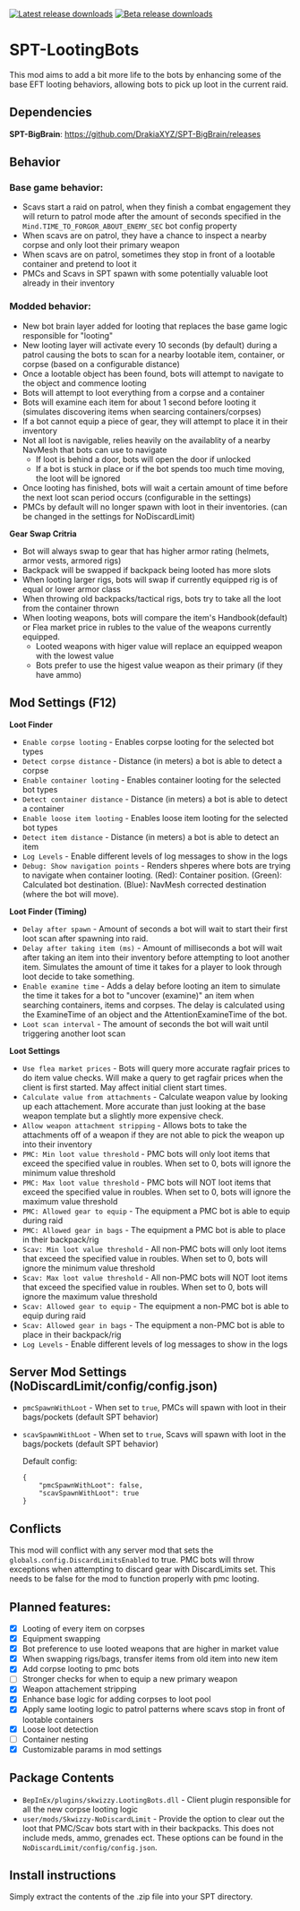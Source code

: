 [![Latest release downloads](https://img.shields.io/github/downloads/skwizzy/SPT-LootingBots/latest/total?label=dowloads%40latest)](https://github.com/Skwizzy/SPT-LootingBots/releases/tag/v1.1.5-aki-3.7.1)
[![Beta release downloads](https://img.shields.io/github/downloads/Skwizzy/SPT-LootingBots/v1.2.0-aki-3.7.6-beta/total)](https://github.com/Skwizzy/SPT-LootingBots/releases/tag/v1.2.0-aki-3.7.6-beta)


# SPT-LootingBots

This mod aims to add a bit more life to the bots by enhancing some of the base EFT looting behaviors, allowing bots to pick up loot in the current raid. 

## Dependencies
**SPT-BigBrain**: https://github.com/DrakiaXYZ/SPT-BigBrain/releases

## Behavior

### Base game behavior:
  - Scavs start a raid on patrol, when they finish a combat engagement they will return to patrol mode after the amount of seconds specified in the `Mind.TIME_TO_FORGOR_ABOUT_ENEMY_SEC` bot config property
  - When scavs are on patrol, they have a chance to inspect a nearby corpse and only loot their primary weapon
  - When scavs are on patrol, sometimes they stop in front of a lootable container and pretend to loot it
  - PMCs and Scavs in SPT spawn with some potentially valuable loot already in their inventory
  
### Modded behavior:
  - New bot brain layer added for looting that replaces the base game logic responsible for "looting"
  - New looting layer will activate every 10 seconds (by default) during a patrol causing the bots to scan for a nearby lootable item, container, or corpse (based on a configurable distance)
  - Once a lootable object has been found, bots will attempt to navigate to the object and commence looting
  - Bots will attempt to loot everything from a corpse and a container
  - Bots will examine each item for about 1 second before looting it (simulates discovering items when searcing containers/corpses)
  - If a bot cannot equip a piece of gear, they will attempt to place it in their inventory 
  - Not all loot is navigable, relies heavily on the availablity of a nearby NavMesh that bots can use to navigate
    - If loot is behind a door, bots will open the door if unlocked 
    - If a bot is stuck in place or if the bot spends too much time moving, the loot will be ignored
  - Once looting has finished, bots will wait a certain amount of time before the next loot scan period occurs (configurable in the settings)
  - PMCs by default will no longer spawn with loot in their inventories. (can be changed in the settings for NoDiscardLimit)

**Gear Swap Critria** 
- Bot will always swap to gear that has higher armor rating (helmets, armor vests, armored rigs)
- Backpack will be swapped if backpack being looted has more slots
- When looting larger rigs, bots will swap if currently equipped rig is of equal or lower armor class
- When throwing old backpacks/tactical rigs, bots try to take all the loot from the container thrown
- When looting weapons, bots will compare the item's Handbook(default) or Flea market price in rubles to the value of the weapons currently equipped. 
  - Looted weapons with higer value will replace an equipped weapon with the lowest value
  - Bots prefer to use the higest value weapon as their primary (if they have ammo)

## Mod Settings (F12)
**Loot Finder**
- `Enable corpse looting` - Enables corpse looting for the selected bot types
- `Detect corpse distance` - Distance (in meters) a bot is able to detect a corpse
- `Enable container looting` - Enables container looting for the selected bot types
- `Detect container distance` - Distance (in meters) a bot is able to detect a container
- `Enable loose item looting` - Enables loose item looting for the selected bot types
- `Detect item distance` - Distance (in meters) a bot is able to detect an item
- `Log Levels` - Enable different levels of log messages to show in the logs
- `Debug: Show navigation points` - Renders shperes where bots are trying to navigate when container looting. (Red): Container position. (Green): Calculated bot destination. (Blue): NavMesh corrected destination (where the bot will move).

**Loot Finder (Timing)**
- `Delay after spawn` - Amount of seconds a bot will wait to start their first loot scan after spawning into raid.
- `Delay after taking item (ms)` - Amount of milliseconds a bot will wait after taking an item into their inventory before attempting to loot another item. Simulates the amount of time it takes for a player to look through loot decide to take something.
- `Enable examine time` - Adds a delay before looting an item to simulate the time it takes for a bot to \"uncover (examine)\" an item when searching containers, items and corpses. The delay is calculated using the ExamineTime of an object and the AttentionExamineTime of the bot.
- `Loot scan interval` - The amount of seconds the bot will wait until triggering another loot scan

**Loot Settings**
- `Use flea market prices` - Bots will query more accurate ragfair prices to do item value checks. Will make a query to get ragfair prices when the client is first started. May affect initial client start times.
- `Calculate value from attachments` - Calculate weapon value by looking up each attachement. More accurate than just looking at the base weapon template but a slightly more expensive check.
- `Allow weapon attachment stripping` - Allows bots to take the attachments off of a weapon if they are not able to pick the weapon up into their inventory
- `PMC: Min loot value threshold` - PMC bots will only loot items that exceed the specified value in roubles. When set to 0, bots will ignore the minimum value threshold
- `PMC: Max loot value threshold` - PMC bots will NOT loot items that exceed the specified value in roubles. When set to 0, bots will ignore the maximum value threshold
- `PMC: Allowed gear to equip` - The equipment a PMC bot is able to equip during raid
- `PMC: Allowed gear in bags` - The equipment a PMC bot is able to place in their backpack/rig
- `Scav: Min loot value threshold` - All non-PMC bots will only loot items that exceed the specified value in roubles. When set to 0, bots will ignore the minimum value threshold
- `Scav: Max loot value threshold` - All non-PMC bots will NOT loot items that exceed the specified value in roubles. When set to 0, bots will ignore the maximum value threshold
- `Scav: Allowed gear to equip` - The equipment a non-PMC bot is able to equip during raid
- `Scav: Allowed gear in bags` - The equipment a non-PMC bot is able to place in their backpack/rig
- `Log Levels` - Enable different levels of log messages to show in the logs

## Server Mod Settings (NoDiscardLimit/config/config.json)
- `pmcSpawnWithLoot` - When set to `true`, PMCs will spawn with loot in their bags/pockets (default SPT behavior)
- `scavSpawnWithLoot` - When set to `true`, Scavs will spawn with loot in the bags/pockets (default SPT behavior)

  Default config: 
  ```
  {
      "pmcSpawnWithLoot": false,
      "scavSpawnWithLoot": true
  }

## Conflicts

This mod will conflict with any server mod that sets the `globals.config.DiscardLimitsEnabled` to true. PMC bots will throw exceptions when attempting to discard gear with DiscardLimits set. This needs to be false for the mod to function properly with pmc looting.

## Planned features:
- [x] Looting of every item on corpses
- [x] Equipment swapping
- [x] Bot preference to use looted weapons that are higher in market value
- [x] When swapping rigs/bags, transfer items from old item into new item
- [x] Add corpse looting to pmc bots
- [ ] Stronger checks for when to equip a new primary weapon
- [x] Weapon attachement stripping
- [x] Enhance base logic for adding corpses to loot pool
- [x] Apply same looting logic to patrol patterns where scavs stop in front of lootable containers
- [x] Loose loot detection
- [ ] Container nesting
- [x] Customizable params in mod settings

## Package Contents
- `BepInEx/plugins/skwizzy.LootingBots.dll` - Client plugin responsible for all the new corpse looting logic
- `user/mods/Skwizzy-NoDiscardLimit` - Provide the option to clear out the loot that PMC/Scav bots start with in their backpacks. This does not include meds, ammo, grenades ect. These options can be found in the `NoDiscardLimit/config/config.json`.

## Install instructions
Simply extract the contents of the .zip file into your SPT directory.
    
